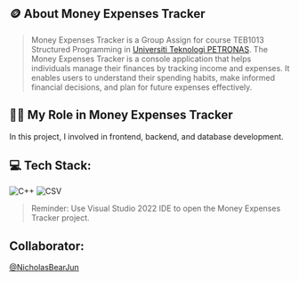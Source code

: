 ## 🪙 About Money Expenses Tracker
> Money Expenses Tracker is a Group Assign for course TEB1013 Structured Programming in [Universiti Teknologi PETRONAS](https://www.utp.edu.my/Pages/Home.aspx).
The Money Expenses Tracker is a console application that helps individuals manage their finances by tracking income and expenses. It enables users to understand their spending habits, make informed financial decisions, and plan for future expenses effectively.

## 🧑‍💼 My Role in Money Expenses Tracker
In this project, I involved in frontend, backend, and database development.

## 💻 Tech Stack:
![C++](https://img.shields.io/badge/C++-%2300599C.svg?logo=c%2B%2B&logoColor=white) 
![CSV](https://img.shields.io/badge/CSV-%232F7A3D.svg?logo=csv&logoColor=white) 

> Reminder: Use Visual Studio 2022 IDE to open the Money Expenses Tracker project.

## Collaborator:
[@NicholasBearJun](https://github.com/NicholasBearJun) 
